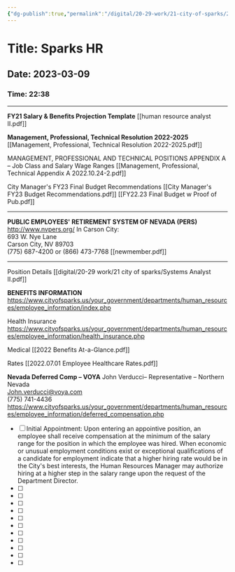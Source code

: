 ```yaml
---
{"dg-publish":true,"permalink":"/digital/20-29-work/21-city-of-sparks/21-01-hr/00-hr/","dgPassFrontmatter":true,"noteIcon":""}
---
```



# Title:  Sparks HR 
## Date: 2023-03-09 
### Time: 22:38
_______________
**FY21 Salary & Benefits Projection Template**
[[human resource analyst II.pdf]]

**Management, Professional, Technical Resolution 2022-2025**
[[Management, Professional, Technical Resolution 2022-2025.pdf]]

MANAGEMENT, PROFESSIONAL AND TECHNICAL POSITIONS APPENDIX A – Job Class and Salary Wage Ranges 
[[Management, Professional, Technical Appendix A 2022.10.24-2.pdf]]

City Manager's FY23 Final Budget Recommendations
[[City Manager's FY23 Budget Recommendations.pdf]]
[[FY22.23 Final Budget w Proof of Pub.pdf]]
____________________________
**PUBLIC EMPLOYEES' RETIREMENT SYSTEM OF NEVADA (PERS)**
http://www.nvpers.org/
In Carson City:  
693 W. Nye Lane  
Carson City, NV 89703  
(775) 687-4200 or (866) 473-7768
[[newmember.pdf]]
______________
Position Details
[[digital/20-29 work/21 city of sparks/Systems Analyst II.pdf]]

**BENEFITS INFORMATION**
https://www.cityofsparks.us/your_government/departments/human_resources/employee_information/index.php

Health Insurance
https://www.cityofsparks.us/your_government/departments/human_resources/employee_information/health_insurance.php

Medical 
[[2022 Benefits At-a-Glance.pdf]]

Rates
[[2022.07.01 Employee Healthcare Rates.pdf]]


**Nevada Deferred Comp – VOYA**
John Verducci– Representative – Northern Nevada  
John.verducci@voya.com  
(775) 741-4436
https://www.cityofsparks.us/your_government/departments/human_resources/employee_information/deferred_compensation.php


- [ ] Initial Appointment: Upon entering an appointive position, an employee shall receive compensation at the minimum of the salary range for the position in which the employee was hired. When economic or unusual employment conditions exist or exceptional qualifications of a candidate for employment indicate that a higher hiring rate would be in the City's best interests, the Human Resources Manager may authorize hiring at a higher step in the salary range upon the request of the Department Director.
- [ ] 
- [ ] 
- [ ] 
- [ ] 
- [ ] 
- [ ] 
- [ ] 
- [ ] 
- [ ] 
- [ ] 
- [ ] 
